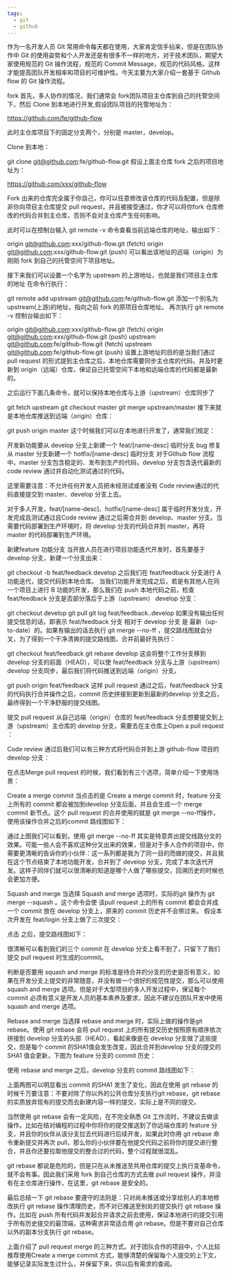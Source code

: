 ```yaml
---
tags: 
  - git
  - github
---
```




作为一名开发人员 Git 常用命令每天都在使用，大家肯定信手拈来，但是在团队协作中 Git 的使用姿势和个人开发还是有很多不一样的地方，对于技术团队，期望大家使用规范的 Git 操作流程，规范的 Commit Message，规范的代码风格。这样才能提高团队开发相率和项目的可维护性。今天主要为大家介绍一套基于 Github flow 的 Git 操作流程。

fork
首先，多人协作的情况，我们通常会 fork团队项目主仓库到自己的托管空间下，然后 Clone 到本地进行开发,假设团队项目的托管地址为：

https://github.com/fe/github-flow



此时主仓库项目下的固定分支两个，分别是 master，develop。




Clone 到本地：

git clone git@github.com:fe/github-flow.git
假设上面主仓库 fork 之后的项目地址为：

https://github.com/xxx/github-flow

Fork 出来的仓库完全属于你自己，你可以任意修改该仓库的代码及配置，但是除非你向项目主仓库提交 pull request，并且被接受通过，你才可以将你fork 仓库修改的代码合并到主仓库，否则不会对主仓库产生任何影响。

此时可以在控制台输入 git remote -v 命令查看当前远端仓库的地址，输出如下：

origin  git@github.com:xxx/github-flow.git (fetch)
origin  git@github.com:xxx/github-flow.git (push)
可以看出该地址的远端（origin）为刚刚 fork 到自己的托管空间下项目地址。

接下来我们可以设置一个名字为 upstream 的上游地址，也就是我们项目主仓库的地址
在命令行执行：

git remote add upstream git@github.com:fe/github-flow.git
添加一个别名为upstream(上游)的地址，指向之前 fork 的原项目仓库地址。
再次执行 git remote -v 控制台输出如下：

origin  git@github.com:xxx/github-flow.git (fetch)
origin  git@github.com:xxx/github-flow.git (push)
upstream    git@github.com:fe/github-flow.git (fetch)
upstream    git@github.com:fe/github-flow.git (push)
设置上游地址的目的是当我们通过 pull request 的形式提到主仓库之后，本地仓库需要同步主仓库的代码，并及时更新到 origin（远端）仓库，保证自己托管空间下本地和远端仓库的代码都是最新的。

之后运行下面几条命令，就可以保持本地仓库与上游（upstream）仓库同步了

git fetch upstream
git checkout master
git merge upstream/master
接下来就是本地仓库推送到远端（origin）仓库：

git push origin master
这个时候我们可以在本地进行开发了，通常我们规定：

开发新功能要从 develop 分支上新建一个 feat/[name-desc] 临时分支
bug 修复 从 master 分支新建一个 hotfix/[name-desc] 临时分支
对于Github flow 流程中，master 分支包含稳定的、发布到生产的代码，develop 分支包含迭代最新的code review 通过并自动化测试通过的代码。

这里需要注意：不允许任何开发人员把未经测试或者没有 Code review通过的代码直接提交到 master、develop 分支上去。

对于多人开发，feat/[name-desc]、hotfix/[name-desc] 属于临时开发分支，开发完成且测试通过且Code review 通过之后需合并到 develop、master 分支。当需要代码部署到生产环境时，将 develop 分支的代码合并到 master，再将 master 的代码部署到生产环境。

新建feature 功能分支
当开放人员在进行项目功能迭代开发时，首先要基于develop 分支，新建一个分支出来：

git checkout -b feat/feedback develop
之后我们在 feat/feedback 分支进行 A 功能迭代，提交代码到本地仓库。
当我们功能开发完成之后，若是有其他人在同一个项目上进行 B 功能的开发，那么我们在 push 本地代码之前，检查 feat/feedback 分支是否部分落后于上游（upstream） develop 分支：

git checkout develop
git pull
git log feat/feedback..develop
如果没有输出任何提交信息的话，即表示 feat/feedback 分支 相对于 develop 分支 是 最新（up-to-date）的。如果有输出的话去执行 git merge --no-ff ，提交路线图就会分叉，为了得到一个干净清爽的提交路线图，合并前最好先执行：

git checkout feat/feedback
git rebase develop
这会将整个工作分支移到 develop 分支的前面（HEAD），可以使 feat/feedback 分支与上游（upstream） develop 分支同步，最后我们将代码推送到远端（origin）分支。

git push origin feat/feedback
这样 pull request 通过之后，feat/feedback 分支的代码执行合并操作之后，commit 历史拼接到更新到最新的develop 分支之后，最终得到一个干净舒服的提交线图。

提交 pull request
从自己远端（origin）仓库的 feat/feedback 分支想要提交到上游（upstream）主仓库的 develop 分支，需要去在主仓库上Open a pull request ：




Code review 通过后我们可以有三种方式将代码合并到上游 github-flow 项目的 develop 分支：


在点击Merge pull request 的时候，我们看到有三个选项，简单介绍一下使用场景：

Create a merge commit
当点击的是 Create a merge commit 时，feature 分支上所有的 commit 都会被加到develop 分支后面，并且会生成一个 merge commit 新节点。这个 pull request 的合并使用的就是 git merge --no-ff操作，使用该操作合并之后的commit 路线图如下：




通过上图我们可以看到，使用 git merge --no-ff 其实是特意弄出提交线路分叉的效果。可能一些人会不喜欢这种分叉出来的效果，但是对于多人合作的项目中，你需要更清晰的告诉你的小伙伴：这一系列都是我为了同一目的而做的提交，并且我在这个节点结束了本地功能开发，合并到了 develop 分支，完成了本次迭代开发。这样子同伴们就可以很清晰的知道是哪个人做了哪些提交，回溯历史的时候也会更加方便。

Squash and merge
当选择 Squash and merge 选项时，实际的git 操作为 git merge --squash 。这个命令会使 该pull request 上的所有 commit 都会合并成一个 commit 放在 develop 分支上，原来的 commit 历史并不会带过来。
假设本次开发在 feat/login 分支上做了三次提交：




点击 之后，提交路线图如下：




很清晰可以看到我们的三个 commit 在 develop 分支上看不到了，只留下了我们提交 pull request 时生成的commit。

判断是否要用 squash and merge 的标准是待合并的分支的历史是否有意义，如果在开发分支上提交的非常随意，并没有做一个很好的规范性提交，那么可以使用 squash and merge 选项。但是对于大型项目的多人开发过程中，保证每个 commit 必须有意义是开发人员的基本素养及要求，因此不建议在团队开发中使用 squash and merge 选项。

Rebase and merge
当选择 rebase and merge 时，实际上做的操作是git rebase。使用 git rebase 会将 pull request 上的所有提交历史按照原有顺序依次拼接到 develop 分支的头部（HEAD），看起来像是在 develop 分支做了这些提交，但是每个 commit 的SHA1值会发生改变，因此合并到develop 分支的提交的SHA1 值会更新，下图为 feature 分支的 commit 历史：




使用 rebase and merge 之后，develop 分支的 commit 路线图如下：




上面两图可以明显看出 commit 的SHA1 发生了变化，因此在使用 git rebase 的时候千万要注意：不要对除了你以外的公共仓库分支执行git rebase，git rebase 的实质放弃现有的提交而去新建内容一样的提交，实际上是不同的提交。

当然使用 git rebase 会有一定风险，在不完全熟悉 Git 工作流时，不建议去做该操作。比如在结对编程的过程中你将你的提交推送到了你远端仓库的 feature 分支，并且你的伙伴从该分支拉去代码进行后续开发，如果此时你用 git rebase 命令重新提交并再次 pull，那么你的小伙伴要在他提交代码之前将你的提交进行整合，并且你还要拉取他提交的整合过的代码，整个过程就很混乱。

git rebase 都说是危险的，但是只在从未推送至共用仓库的提交上执行变基命令，就不会有事。因此我们采用 fork 到自己仓库的方式去做 pull request 操作，并没有在主仓库进行操作，在这里，git rebase 是安全的。

最后总结一下 git rebase 要遵守的法则是：只对尚未推送或分享给别人的本地修改执行 git rebase 操作清理历史，而不对已推送至别处的提交执行 git rebase 操作。比如在 push 所有代码并发起合并请求之前去使用，保证本地进行的提交引用于所有历史提交的最顶端，这种需求非常适合用 git rebase。但是不要对自己仓库以外的副本分支执行 git rebase。

上面介绍了 pull request merge 的三种方式。对于团队合作的项目中，个人比较推荐使用Create a merge commit 方式，能够清楚的保留每个人提交的上下文，能够记录实际发生过什么，并保留下来，供以后有需求的查阅。